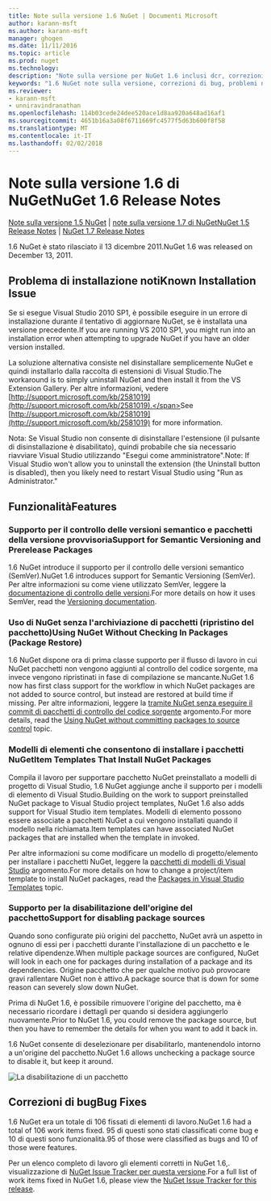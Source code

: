 ```yaml
---
title: Note sulla versione 1.6 NuGet | Documenti Microsoft
author: karann-msft
ms.author: karann-msft
manager: ghogen
ms.date: 11/11/2016
ms.topic: article
ms.prod: nuget
ms.technology: 
description: "Note sulla versione per NuGet 1.6 inclusi dcr, correzioni di bug, le funzionalità aggiunte e problemi noti."
keywords: "1.6 NuGet note sulla versione, correzioni di bug, problemi noti, aggiunta di funzionalità, eseguire"
ms.reviewer:
- karann-msft
- unniravindranathan
ms.openlocfilehash: 114b03cede24dee520ace1d8aa920a648ad16af1
ms.sourcegitcommit: 4651b16a3a08f6711669fc4577f5d63b600f8f58
ms.translationtype: MT
ms.contentlocale: it-IT
ms.lasthandoff: 02/02/2018
---
```

 # <a name="nuget-16-release-notes"></a><span data-ttu-id="308a0-104">Note sulla versione 1.6 di NuGet</span><span class="sxs-lookup"><span data-stu-id="308a0-104">NuGet 1.6 Release Notes</span></span>

<span data-ttu-id="308a0-105">[Note sulla versione 1.5 NuGet](../release-notes/nuget-1.5.md) | [note sulla versione 1.7 di NuGet](../release-notes/nuget-1.7.md)</span><span class="sxs-lookup"><span data-stu-id="308a0-105">[NuGet 1.5 Release Notes](../release-notes/nuget-1.5.md) | [NuGet 1.7 Release Notes](../release-notes/nuget-1.7.md)</span></span>

<span data-ttu-id="308a0-106">1.6 NuGet è stato rilasciato il 13 dicembre 2011.</span><span class="sxs-lookup"><span data-stu-id="308a0-106">NuGet 1.6 was released on December 13, 2011.</span></span>

## <a name="known-installation-issue"></a><span data-ttu-id="308a0-107">Problema di installazione noti</span><span class="sxs-lookup"><span data-stu-id="308a0-107">Known Installation Issue</span></span>
<span data-ttu-id="308a0-108">Se si esegue Visual Studio 2010 SP1, è possibile eseguire in un errore di installazione durante il tentativo di aggiornare NuGet, se è installata una versione precedente.</span><span class="sxs-lookup"><span data-stu-id="308a0-108">If you are running VS 2010 SP1, you might run into an installation error when attempting to upgrade NuGet if you have an older version installed.</span></span>

<span data-ttu-id="308a0-109">La soluzione alternativa consiste nel disinstallare semplicemente NuGet e quindi installarlo dalla raccolta di estensioni di Visual Studio.</span><span class="sxs-lookup"><span data-stu-id="308a0-109">The workaround is to simply uninstall NuGet and then install it from the VS Extension Gallery.</span></span>  <span data-ttu-id="308a0-110">Per altre informazioni, vedere [http://support.microsoft.com/kb/2581019](http://support.microsoft.com/kb/2581019).</span><span class="sxs-lookup"><span data-stu-id="308a0-110">See [http://support.microsoft.com/kb/2581019](http://support.microsoft.com/kb/2581019) for more information.</span></span>

<span data-ttu-id="308a0-111">Nota: Se Visual Studio non consente di disinstallare l'estensione (il pulsante di disinstallazione è disabilitato), quindi probabile che sia necessario riavviare Visual Studio utilizzando "Esegui come amministratore".</span><span class="sxs-lookup"><span data-stu-id="308a0-111">Note: If Visual Studio won't allow you to uninstall the extension (the Uninstall button is disabled), then you likely need to restart Visual Studio using "Run as Administrator."</span></span>

## <a name="features"></a><span data-ttu-id="308a0-112">Funzionalità</span><span class="sxs-lookup"><span data-stu-id="308a0-112">Features</span></span>

### <a name="support-for-semantic-versioning-and-prerelease-packages"></a><span data-ttu-id="308a0-113">Supporto per il controllo delle versioni semantico e pacchetti della versione provvisoria</span><span class="sxs-lookup"><span data-stu-id="308a0-113">Support for Semantic Versioning and Prerelease Packages</span></span>
<span data-ttu-id="308a0-114">1.6 NuGet introduce il supporto per il controllo delle versioni semantico (SemVer).</span><span class="sxs-lookup"><span data-stu-id="308a0-114">NuGet 1.6 introduces support for Semantic Versioning (SemVer).</span></span> <span data-ttu-id="308a0-115">Per altre informazioni su come viene utilizzato SemVer, leggere la [documentazione di controllo delle versioni](../create-packages/prerelease-packages.md).</span><span class="sxs-lookup"><span data-stu-id="308a0-115">For more details on how it uses SemVer, read the [Versioning documentation](../create-packages/prerelease-packages.md).</span></span>

### <a name="using-nuget-without-checking-in-packages-package-restore"></a><span data-ttu-id="308a0-116">Uso di NuGet senza l'archiviazione di pacchetti (ripristino del pacchetto)</span><span class="sxs-lookup"><span data-stu-id="308a0-116">Using NuGet Without Checking In Packages (Package Restore)</span></span>
<span data-ttu-id="308a0-117">1.6 NuGet dispone ora di prima classe supporto per il flusso di lavoro in cui NuGet pacchetti non vengono aggiunti al controllo del codice sorgente, ma invece vengono ripristinati in fase di compilazione se mancante.</span><span class="sxs-lookup"><span data-stu-id="308a0-117">NuGet 1.6 now has first class support for the workflow in which NuGet packages are not added to source control, but instead are restored at build time if missing.</span></span> <span data-ttu-id="308a0-118">Per altre informazioni, leggere la [tramite NuGet senza eseguire il commit di pacchetti di controllo del codice sorgente](../consume-packages/packages-and-source-control.md) argomento.</span><span class="sxs-lookup"><span data-stu-id="308a0-118">For more details, read the [Using NuGet without committing packages to source control](../consume-packages/packages-and-source-control.md) topic.</span></span>

### <a name="item-templates-that-install-nuget-packages"></a><span data-ttu-id="308a0-119">Modelli di elementi che consentono di installare i pacchetti NuGet</span><span class="sxs-lookup"><span data-stu-id="308a0-119">Item Templates That Install NuGet Packages</span></span>
<span data-ttu-id="308a0-120">Compila il lavoro per supportare pacchetto NuGet preinstallato a modelli di progetto di Visual Studio, 1.6 NuGet aggiunge anche il supporto per i modelli di elemento di Visual Studio.</span><span class="sxs-lookup"><span data-stu-id="308a0-120">Building on the work to support preinstalled NuGet package to Visual Studio project templates, NuGet 1.6 also adds support for Visual Studio item templates.</span></span> <span data-ttu-id="308a0-121">Modelli di elemento possono essere associate a pacchetti NuGet a cui vengono installati quando il modello nella richiamata.</span><span class="sxs-lookup"><span data-stu-id="308a0-121">Item templates can have associated NuGet packages that are installed when the template in invoked.</span></span>

<span data-ttu-id="308a0-122">Per altre informazioni su come modificare un modello di progetto/elemento per installare i pacchetti NuGet, leggere la [pacchetti di modelli di Visual Studio](../visual-studio-extensibility/visual-studio-templates.md) argomento.</span><span class="sxs-lookup"><span data-stu-id="308a0-122">For more details on how to change a project/item template to install NuGet packages, read the [Packages in Visual Studio Templates](../visual-studio-extensibility/visual-studio-templates.md) topic.</span></span>

### <a name="support-for-disabling-package-sources"></a><span data-ttu-id="308a0-123">Supporto per la disabilitazione dell'origine del pacchetto</span><span class="sxs-lookup"><span data-stu-id="308a0-123">Support for disabling package sources</span></span>
<span data-ttu-id="308a0-124">Quando sono configurate più origini del pacchetto, NuGet avrà un aspetto in ognuno di essi per i pacchetti durante l'installazione di un pacchetto e le relative dipendenze.</span><span class="sxs-lookup"><span data-stu-id="308a0-124">When multiple package sources are configured, NuGet will look in each one for packages during installation of a package and its dependencies.</span></span> <span data-ttu-id="308a0-125">Origine pacchetto che per qualche motivo può provocare gravi rallentare NuGet non è attivo.</span><span class="sxs-lookup"><span data-stu-id="308a0-125">A package source that is down for some reason can severely slow down NuGet.</span></span>

<span data-ttu-id="308a0-126">Prima di NuGet 1.6, è possibile rimuovere l'origine del pacchetto, ma è necessario ricordare i dettagli per quando si desidera aggiungerlo nuovamente.</span><span class="sxs-lookup"><span data-stu-id="308a0-126">Prior to NuGet 1.6, you could remove the package source, but then you have to remember the details for when you want to add it back in.</span></span>

<span data-ttu-id="308a0-127">1.6 NuGet consente di deselezionare per disabilitarlo, mantenendolo intorno a un'origine del pacchetto.</span><span class="sxs-lookup"><span data-stu-id="308a0-127">NuGet 1.6 allows unchecking a package source to disable it, but keep it around.</span></span>

![La disabilitazione di un pacchetto](./media/package-source-with-disabled-source.png)

## <a name="bug-fixes"></a><span data-ttu-id="308a0-129">Correzioni di bug</span><span class="sxs-lookup"><span data-stu-id="308a0-129">Bug Fixes</span></span>
<span data-ttu-id="308a0-130">1.6 NuGet era un totale di 106 fissati di elementi di lavoro.</span><span class="sxs-lookup"><span data-stu-id="308a0-130">NuGet 1.6 had a total of 106 work items fixed.</span></span> <span data-ttu-id="308a0-131">95 di questi sono stati classificati come bug e 10 di questi sono funzionalità.</span><span class="sxs-lookup"><span data-stu-id="308a0-131">95 of those were classified as bugs and 10 of those were features.</span></span>

<span data-ttu-id="308a0-132">Per un elenco completo di lavoro gli elementi corretti in NuGet 1.6,. visualizzazione di [NuGet Issue Tracker per questa versione](http://nuget.codeplex.com/workitem/list/advanced?keyword=&status=Closed&type=All&priority=All&release=NuGet%201.6&assignedTo=All&component=All&sortField=Votes&sortDirection=Descending&page=0).</span><span class="sxs-lookup"><span data-stu-id="308a0-132">For a full list of work items fixed in NuGet 1.6, please view the [NuGet Issue Tracker for this release](http://nuget.codeplex.com/workitem/list/advanced?keyword=&status=Closed&type=All&priority=All&release=NuGet%201.6&assignedTo=All&component=All&sortField=Votes&sortDirection=Descending&page=0).</span></span>
